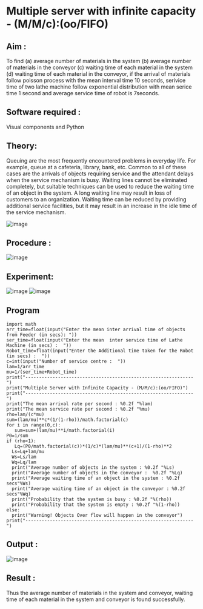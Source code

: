 # Multiple server with infinite capacity - (M/M/c):(oo/FIFO)
## Aim :
To find (a) average number of materials in the system (b) average number of materials in the conveyor (c) waiting time of each material in the system (d) waiting time of each material in the conveyor, if the arrival  of materials follow poisson process with the mean interval time 10 seconds, serivice time of two lathe machine follow exponential distribution with mean serice time 1 second and average service time of robot is 7seconds.

## Software required :
Visual components and Python

## Theory:
Queuing are the most frequently encountered problems in everyday life. For example, queue at a cafeteria, library, bank, etc. Common to all of these cases are the arrivals of objects requiring service and the attendant delays when the service mechanism is busy. Waiting lines cannot be eliminated completely, but suitable techniques can be used to reduce the waiting time of an object in the system. A long waiting line may result in loss of customers to an organization. Waiting time can be reduced by providing additional service facilities, but it may result in an increase in the idle time of the service mechanism.

![image](https://user-images.githubusercontent.com/103921593/203238035-1c8109bc-cbf2-4c77-baea-c5b682a752ef.png)

## Procedure :

![image](https://user-images.githubusercontent.com/103921593/203238265-176740b0-eae2-4772-90be-5449869ac9b0.png)




## Experiment:
![image](https://github.com/user-attachments/assets/d5d96848-071b-46a6-9228-ebac87060395)
![image](https://github.com/user-attachments/assets/41f1c668-f10a-4d3d-abf0-017d22b60bcc)


## Program
    import math
    arr_time=float(input("Enter the mean inter arrival time of objects from Feeder (in secs): "))
    ser_time=float(input("Enter the mean  inter service time of Lathe Machine (in secs) :  "))
    Robot_time=float(input("Enter the Additional time taken for the Robot (in secs) :  "))
    c=int(input("Number of service centre :  "))
    lam=1/arr_time
    mu=1/(ser_time+Robot_time)
    print("--------------------------------------------------------------")
    print("Multiple Server with Infinite Capacity - (M/M/c):(oo/FIFO)")
    print("--------------------------------------------------------------")
    print("The mean arrival rate per second : %0.2f "%lam)
    print("The mean service rate per second : %0.2f "%mu)
    rho=lam/(c*mu)
    sum=(lam/mu)**c*(1/(1-rho))/math.factorial(c)
    for i in range(0,c):
       sum=sum+(lam/mu)**i/math.factorial(i)
    P0=1/sum
    if (rho<1):
       Lq=(P0/math.factorial(c))*(1/c)*(lam/mu)**(c+1)/(1-rho)**2
      Ls=Lq+lam/mu
      Ws=Ls/lam
      Wq=Lq/lam
      print("Average number of objects in the system : %0.2f "%Ls)
      print("Average number of objects in the conveyor :  %0.2f "%Lq)
      print("Average waiting time of an object in the system : %0.2f secs"%Ws)
      print("Average waiting time of an object in the conveyor : %0.2f secs"%Wq)
      print("Probability that the system is busy : %0.2f "%(rho))
      print("Probability that the system is empty : %0.2f "%(1-rho))
    else:
      print("Warning! Objects Over flow will happen in the conveyor")
    print("--------------------------------------------------------------")



## Output :
![image](https://github.com/user-attachments/assets/976619f0-74bb-4daf-95e7-e9a1b1d969db)

## Result : 
Thus the average number of materials in the system and conveyor, waiting time of each material in the system and conveyor is found successfully.
